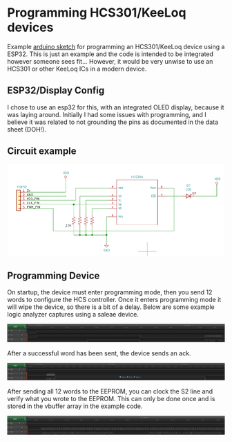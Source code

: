 # Programming HCS301/KeeLoq devices

Example [arduino sketch](hcs301_programming/hcs301_programming.ino) for programming an HCS301/KeeLoq device using a ESP32. This is just an example and the code is intended to be integrated however someone sees fit... However, it would be very unwise to use an HCS301 or other KeeLoq ICs in a modern device.

## ESP32/Display Config

I chose to use an esp32 for this, with an integrated OLED display, because it was laying around. Initially I had some issues with programming, and I believe it was related to not grounding the pins as documented in the data sheet (DOH!).

## Circuit example

![Circuit Layout](img/circuit.png)

## Programming Device

On startup, the device must enter programming mode, then you send 12 words to configure the HCS controller. Once it enters programming mode it will wipe the device, so there is a bit of a delay. Below are some example logic analyzer captures using a saleae device.

![Startup](img/startup.png)

After a successful word has been sent, the device sends an ack.

![Ack](img/ack.png)

After sending all 12 words to the EEPROM, you can clock the S2 line and verify what you wrote to the EEPROM. This can only be done once and is stored in the vbuffer array in the example code.

![verify](img/verify.png)
